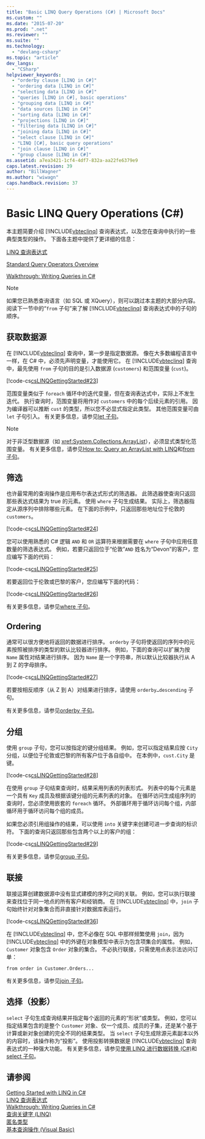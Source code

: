 ```yaml
---
title: "Basic LINQ Query Operations (C#) | Microsoft Docs"
ms.custom: ""
ms.date: "2015-07-20"
ms.prod: ".net"
ms.reviewer: ""
ms.suite: ""
ms.technology: 
  - "devlang-csharp"
ms.topic: "article"
dev_langs: 
  - "CSharp"
helpviewer_keywords: 
  - "orderby clause [LINQ in C#]"
  - "ordering data [LINQ in C#]"
  - "selecting data [LINQ in C#]"
  - "queries [LINQ in C#], basic operations"
  - "grouping data [LINQ in C#]"
  - "data sources [LINQ in C#]"
  - "sorting data [LINQ in C#]"
  - "projections [LINQ in C#]"
  - "filtering data [LINQ in C#]"
  - "joining data [LINQ in C#]"
  - "select clause [LINQ in C#]"
  - "LINQ [C#], basic query operations"
  - "join clause [LINQ in C#]"
  - "group clause [LINQ in C#]"
ms.assetid: a7ea3421-1cf4-4df7-832a-aa22fe6379e9
caps.latest.revision: 39
author: "BillWagner"
ms.author: "wiwagn"
caps.handback.revision: 37
---
```

# Basic LINQ Query Operations (C#)
本主题简要介绍 [!INCLUDE[vbteclinq](../../../../csharp/includes/vbteclinq-md.md)] 查询表达式，以及您在查询中执行的一些典型类型的操作。  下面各主题中提供了更详细的信息：  
  
 [LINQ 查询表达式](../../../../csharp/programming-guide/linq-query-expressions/index.md)  
  
 [Standard Query Operators Overview](../../../../visual-basic/programming-guide/concepts/linq/standard-query-operators-overview.md)  
  
 [Walkthrough: Writing Queries in C\#](../../../../csharp/programming-guide/concepts/linq/walkthrough-writing-queries-linq.md)  
  
> [!NOTE]
>  如果您已熟悉查询语言（如 SQL 或 XQuery），则可以跳过本主题的大部分内容。  阅读下一节中的“`from` 子句”来了解 [!INCLUDE[vbteclinq](../../../../csharp/includes/vbteclinq-md.md)] 查询表达式中的子句的顺序。  
  
## 获取数据源  
 在 [!INCLUDE[vbteclinq](../../../../csharp/includes/vbteclinq-md.md)] 查询中，第一步是指定数据源。  像在大多数编程语言中一样，在 C\# 中，必须先声明变量，才能使用它。  在 [!INCLUDE[vbteclinq](../../../../csharp/includes/vbteclinq-md.md)] 查询中，最先使用 `from` 子句的目的是引入数据源 \(`customers`\) 和范围变量 \(`cust`\)。  
  
 [!code-cs[csLINQGettingStarted#23](../../../../csharp/programming-guide/concepts/linq/codesnippet/csharp/GettingStarted/Class1.cs#23)]  
  
 范围变量类似于 `foreach` 循环中的迭代变量，但在查询表达式中，实际上不发生迭代。  执行查询时，范围变量将用作对 `customers` 中的每个后续元素的引用。  因为编译器可以推断 `cust` 的类型，所以您不必显式指定此类型。  其他范围变量可由 `let` 子句引入。  有关更多信息，请参见[let 子句](../../../../csharp/language-reference/keywords/let-clause.md)。  
  
> [!NOTE]
>  对于非泛型数据源（如 <xref:System.Collections.ArrayList>），必须显式类型化范围变量。  有关更多信息，请参见[How to: Query an ArrayList with LINQ](../Topic/How%20to:%20Query%20an%20ArrayList%20with%20LINQ.md)和[from 子句](../../../../csharp/language-reference/keywords/from-clause.md)。  
  
## 筛选  
 也许最常用的查询操作是应用布尔表达式形式的筛选器。  此筛选器使查询只返回那些表达式结果为 true 的元素。  使用 `where` 子句生成结果。  实际上，筛选器指定从源序列中排除哪些元素。  在下面的示例中，只返回那些地址位于伦敦的 `customers`。  
  
 [!code-cs[csLINQGettingStarted#24](../../../../csharp/programming-guide/concepts/linq/codesnippet/csharp/GettingStarted/Class1.cs#24)]  
  
 您可以使用熟悉的 C\# 逻辑 `AND` 和 `OR` 运算符来根据需要在 `where` 子句中应用任意数量的筛选表达式。  例如，若要只返回位于“伦敦”`AND` 姓名为“Devon”的客户，您应编写下面的代码：  
  
 [!code-cs[csLINQGettingStarted#25](../../../../csharp/programming-guide/concepts/linq/codesnippet/csharp/GettingStarted/Class1.cs#25)]  
  
 若要返回位于伦敦或巴黎的客户，您应编写下面的代码：  
  
 [!code-cs[csLINQGettingStarted#26](../../../../csharp/programming-guide/concepts/linq/codesnippet/csharp/GettingStarted/Class1.cs#26)]  
  
 有关更多信息，请参见[where 子句](../../../../csharp/language-reference/keywords/where-clause.md)。  
  
## Ordering  
 通常可以很方便地将返回的数据进行排序。  `orderby` 子句将使返回的序列中的元素按照被排序的类型的默认比较器进行排序。  例如，下面的查询可以扩展为按 `Name` 属性对结果进行排序。  因为 `Name` 是一个字符串，所以默认比较器执行从 A 到 Z 的字母排序。  
  
 [!code-cs[csLINQGettingStarted#27](../../../../csharp/programming-guide/concepts/linq/codesnippet/csharp/GettingStarted/Class1.cs#27)]  
  
 若要按相反顺序（从 Z 到 A）对结果进行排序，请使用 `orderby…descending` 子句。  
  
 有关更多信息，请参见[orderby 子句](../../../../csharp/language-reference/keywords/orderby-clause.md)。  
  
## 分组  
 使用 `group` 子句，您可以按指定的键分组结果。  例如，您可以指定结果应按 `City` 分组，以便位于伦敦或巴黎的所有客户位于各自组中。  在本例中，`cust.City` 是键。  
  
 [!code-cs[csLINQGettingStarted#28](../../../../csharp/programming-guide/concepts/linq/codesnippet/csharp/GettingStarted/Class1.cs#28)]  
  
 在使用 `group` 子句结束查询时，结果采用列表的列表形式。  列表中的每个元素是一个具有 `Key` 成员及根据该键分组的元素列表的对象。  在循环访问生成组序列的查询时，您必须使用嵌套的 `foreach` 循环。  外部循环用于循环访问每个组，内部循环用于循环访问每个组的成员。  
  
 如果您必须引用组操作的结果，可以使用 `into` 关键字来创建可进一步查询的标识符。  下面的查询只返回那些包含两个以上的客户的组：  
  
 [!code-cs[csLINQGettingStarted#29](../../../../csharp/programming-guide/concepts/linq/codesnippet/csharp/GettingStarted/Class1.cs#29)]  
  
 有关更多信息，请参见[group 子句](../../../../csharp/language-reference/keywords/group-clause.md)。  
  
## 联接  
 联接运算创建数据源中没有显式建模的序列之间的关联。  例如，您可以执行联接来查找位于同一地点的所有客户和经销商。  在 [!INCLUDE[vbteclinq](../../../../csharp/includes/vbteclinq-md.md)] 中，`join` 子句始终针对对象集合而非直接针对数据库表运行。  
  
 [!code-cs[csLINQGettingStarted#36](../../../../csharp/programming-guide/concepts/linq/codesnippet/csharp/GettingStarted/Class1.cs#36)]  
  
 在 [!INCLUDE[vbteclinq](../../../../csharp/includes/vbteclinq-md.md)] 中，您不必像在 SQL 中那样频繁使用 `join`，因为 [!INCLUDE[vbteclinq](../../../../csharp/includes/vbteclinq-md.md)] 中的外键在对象模型中表示为包含项集合的属性。  例如，`Customer` 对象包含 `Order` 对象的集合。  不必执行联接，只需使用点表示法访问订单：  
  
```  
from order in Customer.Orders...  
```  
  
 有关更多信息，请参见[join 子句](../../../../csharp/language-reference/keywords/join-clause.md)。  
  
## 选择（投影）  
 `select` 子句生成查询结果并指定每个返回的元素的“形状”或类型。  例如，您可以指定结果包含的是整个 `Customer` 对象、仅一个成员、成员的子集，还是某个基于计算或新对象创建的完全不同的结果类型。  当 `select` 子句生成除源元素副本以外的内容时，该操作称为“投影”。  使用投影转换数据是 [!INCLUDE[vbteclinq](../../../../csharp/includes/vbteclinq-md.md)] 查询表达式的一种强大功能。  有关更多信息，请参见[使用 LINQ 进行数据转换 \(C\#\)](../../../../csharp/programming-guide/concepts/linq/data-transformations-with-linq.md)和[select 子句](../../../../csharp/language-reference/keywords/select-clause.md)。  
  
## 请参阅  
 [Getting Started with LINQ in C\#](../../../../csharp/programming-guide/concepts/linq/getting-started-with-linq.md)   
 [LINQ 查询表达式](../../../../csharp/programming-guide/linq-query-expressions/index.md)   
 [Walkthrough: Writing Queries in C\#](../../../../csharp/programming-guide/concepts/linq/walkthrough-writing-queries-linq.md)   
 [查询关键字 \(LINQ\)](../../../../csharp/language-reference/keywords/query-keywords.md)   
 [匿名类型](../../../../csharp/programming-guide/classes-and-structs/anonymous-types.md)   
 [基本查询操作 \(Visual Basic\)](../../../../visual-basic/programming-guide/concepts/linq/basic-query-operations.md)